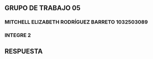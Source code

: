 ## GRUPO DE TRABAJO 05
### MITCHELL ELIZABETH RODRÍGUEZ BARRETO 1032503089
### INTEGRE 2



## RESPUESTA


